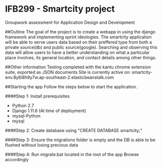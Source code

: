 # IFB299 - Smartcity project
Groupwork assessment for Application Design and Development

##Outline
The goal of the project is to create a webapp in using the django framework and implementing sprint ideologies.
The smartcity application will be able to serve users data based on their preffered type from both a private source(db) and public source(google).
Searching and observing this data will allow users to have a better understanding on what a particular place involves, its general location, and contact details among other things.

##Other information
Testing completed with the kantu chrome extension suite, exported as JSON documents
Site is currently active on: smartcity-env.8y6i8h9y7w.ap-southeast-2.elasticbeanstalk.com

##Starting the app
Follow the steps below to start the application.

####Step 1:
Install prerequisites
 - Python 2.7
 - Django 1.11.6 (At time of deployment)
 - mysql-Python
 - mysql

####Step 2:
Create database using "CREATE DATABASE smartcity;"

####Step 3:
Ensure the migrations folder is empty and the DB is able to be flushed without losing precious data


####Step 4:
Run migrate.bat located in the root of the app
Browse accordingly

